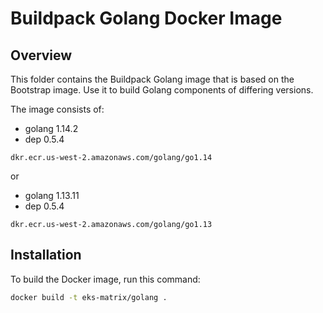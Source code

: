 # Buildpack Golang Docker Image

## Overview

This folder contains the Buildpack Golang image that is based on the Bootstrap image. Use it to build Golang components of differing versions.

The image consists of:

- golang 1.14.2
- dep 0.5.4

```dkr.ecr.us-west-2.amazonaws.com/golang/go1.14```

or 

- golang 1.13.11
- dep 0.5.4

```dkr.ecr.us-west-2.amazonaws.com/golang/go1.13```


## Installation

To build the Docker image, run this command:

```bash
docker build -t eks-matrix/golang .
```